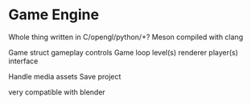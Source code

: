 # Game Engine

Whole thing written in C/opengl/python/+?
Meson compiled with clang

Game struct
    gameplay
    controls
    Game loop
    level(s)
    renderer
    player(s)
    interface

Handle media assets
Save project

very compatible with blender

